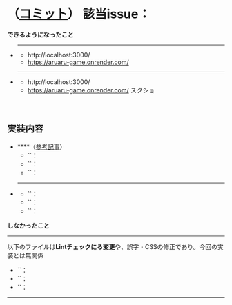# （[コミット]()） 該当issue： #

**できるようになったこと**
- ****
  - http://localhost:3000/
  - https://aruaru-game.onrender.com/
- ****
  - http://localhost:3000/
  - https://aruaru-game.onrender.com/
スクショ

　
## 実装内容
- ****（[参考記事]()）
  - ``：
  - ``：
  - ``：
- ****
  - ``：
  - ``：
  - ``：

**しなかったこと**
____
以下のファイルは**Lintチェックにる変更**や、誤字・CSSの修正であり。今回の実装とは無関係
- ``：
- ``：
- ``：
____
